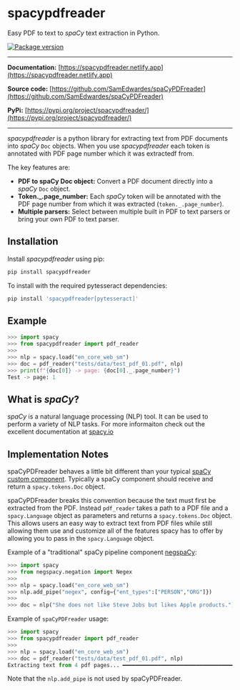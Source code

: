 # spacypdfreader

Easy PDF to text to *spaCy* text extraction in Python.

<p>
    <a href="https://pypi.org/project/spacypdfreader" target="_blank"><img src="https://img.shields.io/pypi/v/spacypdfreader?color=%2334D058&label=pypi%20package" alt="Package version"></a>
</p>

<hr></hr>

**Documentation:** [https://spacypdfreader.netlify.app](https://spacypdfreader.netlify.app)

**Source code:** [https://github.com/SamEdwardes/spaCyPDFreader](https://github.com/SamEdwardes/spaCyPDFreader)

**PyPi:** [https://pypi.org/project/spacypdfreader/](https://pypi.org/project/spacypdfreader/)

<hr></hr>

*spacypdfreader* is a python library for extracting text from PDF documents into *spaCy* `Doc` objects. When you use *spacypdfreader* each token is annotated with PDF page number which it was extractedf from.

The key features are:

- **PDF to spaCy Doc object:** Convert a PDF document directly into a *spaCy* `Doc` object.
- **Token._.page_number:** Each *spaCy* token will be annotated with the PDF page number from which it was extracted (`token._.page_number`).
- **Multiple parsers:** Select between multiple built in PDF to text parsers or bring your own PDF to text parser.

## Installation

Install *spacypdfreader* using pip:

```bash
pip install spacypdfreader
```

To install with the required pytesseract dependencies:

```bash
pip install 'spacypdfreader[pytesseract]'
```

## Example

```python
>>> import spacy
>>> from spacypdfreader import pdf_reader
>>>
>>> nlp = spacy.load("en_core_web_sm")
>>> doc = pdf_reader("tests/data/test_pdf_01.pdf", nlp)
>>> print(f"{doc[0]} -> page: {doc[0]._.page_number}")
Test -> page: 1
```

## What is *spaCy*?

*spaCy* is a natural language processing (NLP) tool. It can be used to perform a variety of NLP tasks. For more informaiton check out the excellent documentation at [spacy.io](spacy.io)

## Implementation Notes

spaCyPDFreader behaves a little bit different than your typical [spaCy custom component](https://spacy.io/usage/processing-pipelines#custom-components). Typically a spaCy component should receive and return a `spacy.tokens.Doc` object.

spaCyPDFreader breaks this convention because the text must first be extracted from the PDF. Instead `pdf_reader` takes a path to a PDF file and a `spacy.Language` object as parameters and returns a `spacy.tokens.Doc` object. This allows users an easy way to extract text from PDF files while still allowing them use and customize all of the features spacy has to offer by allowing you to pass in the `spacy.Language` object.

Example of a "traditional" spaCy pipeline component [negspaCy](https://spacy.io/universe/project/negspacy):

```python
>>> import spacy
>>> from negspacy.negation import Negex
>>> 
>>> nlp = spacy.load("en_core_web_sm")
>>> nlp.add_pipe("negex", config={"ent_types":["PERSON","ORG"]})
>>> 
>>> doc = nlp("She does not like Steve Jobs but likes Apple products.")
```

Example of `spaCyPDFreader` usage:

```python
>>> import spacy
>>> from spacypdfreader import pdf_reader
>>>
>>> nlp = spacy.load("en_core_web_sm")
>>> doc = pdf_reader("tests/data/test_pdf_01.pdf", nlp)
Extracting text from 4 pdf pages... ━━━━━━━━━━━━━━━━━━━━━━━━━━━━━━━━━━━━━━━━ 100% 0:00:00
```

Note that the `nlp.add_pipe` is not used by spaCyPDFreader.